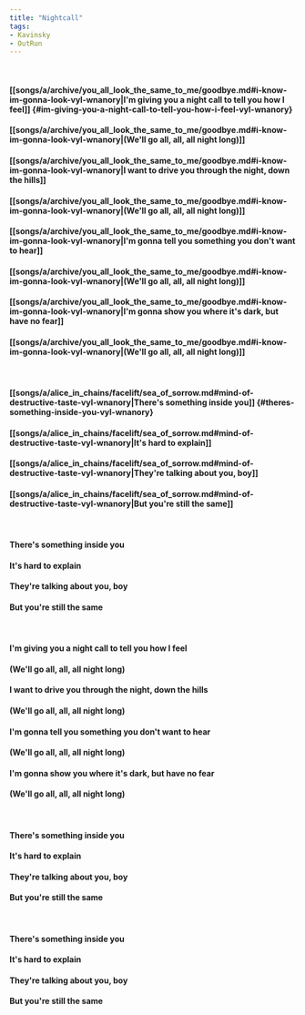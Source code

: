 ```yaml
---
title: "Nightcall"
tags:
- Kavinsky
- OutRun
---
```

&nbsp;
#### [[songs/a/archive/you_all_look_the_same_to_me/goodbye.md#i-know-im-gonna-look-vyl-wnanory|I'm giving you a night call to tell you how I feel]] {#im-giving-you-a-night-call-to-tell-you-how-i-feel-vyl-wnanory}
#### [[songs/a/archive/you_all_look_the_same_to_me/goodbye.md#i-know-im-gonna-look-vyl-wnanory|(We'll go all, all, all night long)]]
#### [[songs/a/archive/you_all_look_the_same_to_me/goodbye.md#i-know-im-gonna-look-vyl-wnanory|I want to drive you through the night, down the hills]]
#### [[songs/a/archive/you_all_look_the_same_to_me/goodbye.md#i-know-im-gonna-look-vyl-wnanory|(We'll go all, all, all night long)]]
#### [[songs/a/archive/you_all_look_the_same_to_me/goodbye.md#i-know-im-gonna-look-vyl-wnanory|I'm gonna tell you something you don't want to hear]]
#### [[songs/a/archive/you_all_look_the_same_to_me/goodbye.md#i-know-im-gonna-look-vyl-wnanory|(We'll go all, all, all night long)]]
#### [[songs/a/archive/you_all_look_the_same_to_me/goodbye.md#i-know-im-gonna-look-vyl-wnanory|I'm gonna show you where it's dark, but have no fear]]
#### [[songs/a/archive/you_all_look_the_same_to_me/goodbye.md#i-know-im-gonna-look-vyl-wnanory|(We'll go all, all, all night long)]]
&nbsp;
#### [[songs/a/alice_in_chains/facelift/sea_of_sorrow.md#mind-of-destructive-taste-vyl-wnanory|There's something inside you]] {#theres-something-inside-you-vyl-wnanory}
#### [[songs/a/alice_in_chains/facelift/sea_of_sorrow.md#mind-of-destructive-taste-vyl-wnanory|It's hard to explain]]
#### [[songs/a/alice_in_chains/facelift/sea_of_sorrow.md#mind-of-destructive-taste-vyl-wnanory|They're talking about you, boy]]
#### [[songs/a/alice_in_chains/facelift/sea_of_sorrow.md#mind-of-destructive-taste-vyl-wnanory|But you're still the same]]
&nbsp;
#### There's something inside you
#### It's hard to explain
#### They're talking about you, boy
#### But you're still the same
&nbsp;
#### I'm giving you a night call to tell you how I feel
#### (We'll go all, all, all night long)
#### I want to drive you through the night, down the hills
#### (We'll go all, all, all night long)
#### I'm gonna tell you something you don't want to hear
#### (We'll go all, all, all night long)
#### I'm gonna show you where it's dark, but have no fear
#### (We'll go all, all, all night long)
&nbsp;
#### There's something inside you
#### It's hard to explain
#### They're talking about you, boy
#### But you're still the same
&nbsp;
#### There's something inside you
#### It's hard to explain
#### They're talking about you, boy
#### But you're still the same
